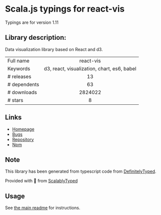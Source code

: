 
# Scala.js typings for react-vis

Typings are for version 1.11

## Library description:
Data visualization library based on React and d3.

|                    |                 |
| ------------------ | :-------------: |
| Full name          | react-vis |
| Keywords           | d3, react, visualization, chart, es6, babel |
| # releases         | 13 |
| # dependents       | 63 |
| # downloads        | 2824022 |
| # stars            | 8 |

## Links
- [Homepage](https://github.com/uber-common/react-vis#readme)
- [Bugs](https://github.com/uber-common/react-vis/issues/new)
- [Repository](https://github.com/uber-common/react-vis)
- [Npm](https://www.npmjs.com/package/react-vis)
    


## Note
This library has been generated from typescript code from [DefinitelyTyped](https://definitelytyped.org).

Provided with :purple_heart: from [ScalablyTyped](https://github.com/oyvindberg/ScalablyTyped)

## Usage
See [the main readme](../../readme.md) for instructions.


